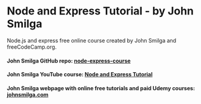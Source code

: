 # Node and Express Tutorial - by John Smilga

Node.js and express free online course created by John Smilga and freeCodeCamp.org.

#### John Smilga GitHub repo: [node-express-course](https://github.com/john-smilga/node-express-course/tree/main/01-node-tutorial)

#### John Smilga YouTube course: [Node and Express Tutorial](https://www.youtube.com/watch?v=TNV0_7QRDwY)

#### John Smilga webpage with online free tutorials and paid Udemy courses: [johnsmilga.com](https://www.johnsmilga.com/)
